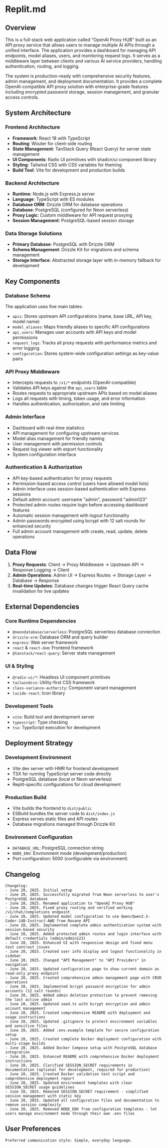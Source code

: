 # Replit.md

## Overview

This is a full-stack web application called "OpenAI Proxy HUB" built as an API proxy service that allows users to manage multiple AI APIs through a unified interface. The application provides a dashboard for managing API endpoints, model aliases, users, and monitoring request logs. It serves as a middleware layer between clients and various AI service providers, handling authentication, routing, and logging.

The system is production-ready with comprehensive security features, admin management, and deployment documentation. It provides a complete OpenAI-compatible API proxy solution with enterprise-grade features including encrypted password storage, session management, and granular access controls.

## System Architecture

### Frontend Architecture
- **Framework**: React 18 with TypeScript
- **Routing**: Wouter for client-side routing
- **State Management**: TanStack Query (React Query) for server state management
- **UI Components**: Radix UI primitives with shadcn/ui component library
- **Styling**: Tailwind CSS with CSS variables for theming
- **Build Tool**: Vite for development and production builds

### Backend Architecture
- **Runtime**: Node.js with Express.js server
- **Language**: TypeScript with ES modules
- **Database ORM**: Drizzle ORM for database operations
- **Database**: PostgreSQL (configured for Neon serverless)
- **Proxy Logic**: Custom middleware for API request proxying
- **Session Management**: PostgreSQL-based session storage

### Data Storage Solutions
- **Primary Database**: PostgreSQL with Drizzle ORM
- **Schema Management**: Drizzle Kit for migrations and schema management
- **Storage Interface**: Abstracted storage layer with in-memory fallback for development

## Key Components

### Database Schema
The application uses five main tables:
- `apis`: Stores upstream API configurations (name, base URL, API key, model name)
- `model_aliases`: Maps friendly aliases to specific API configurations
- `api_users`: Manages user accounts with API keys and model permissions
- `request_logs`: Tracks all proxy requests with performance metrics and error logging
- `configuration`: Stores system-wide configuration settings as key-value pairs

### API Proxy Middleware
- Intercepts requests to `/v1/*` endpoints (OpenAI-compatible)
- Validates API keys against the `api_users` table
- Routes requests to appropriate upstream APIs based on model aliases
- Logs all requests with timing, token usage, and error information
- Handles authentication, authorization, and rate limiting

### Admin Interface
- Dashboard with real-time statistics
- API management for configuring upstream services
- Model alias management for friendly naming
- User management with permission controls
- Request log viewer with export functionality
- System configuration interface

### Authentication & Authorization
- API key-based authentication for proxy requests
- Permission-based access control (users have allowed model lists)
- Admin interface uses session-based authentication with Express sessions
- Default admin account: username "admin", password "admin123"
- Protected admin routes require login before accessing dashboard features
- Automatic session management with logout functionality
- Admin passwords encrypted using bcrypt with 12 salt rounds for enhanced security
- Full admin account management with create, read, update, delete operations

## Data Flow

1. **Proxy Requests**: Client → Proxy Middleware → Upstream API → Response Logging → Client
2. **Admin Operations**: Admin UI → Express Routes → Storage Layer → Database → Response
3. **Real-time Updates**: Database changes trigger React Query cache invalidation for live updates

## External Dependencies

### Core Runtime Dependencies
- `@neondatabase/serverless`: PostgreSQL serverless database connection
- `drizzle-orm`: Database ORM and query builder
- `express`: Web server framework
- `react` & `react-dom`: Frontend framework
- `@tanstack/react-query`: Server state management

### UI & Styling
- `@radix-ui/*`: Headless UI component primitives
- `tailwindcss`: Utility-first CSS framework
- `class-variance-authority`: Component variant management
- `lucide-react`: Icon library

### Development Tools
- `vite`: Build tool and development server
- `typescript`: Type checking
- `tsx`: TypeScript execution for development

## Deployment Strategy

### Development Environment
- Vite dev server with HMR for frontend development
- TSX for running TypeScript server code directly
- PostgreSQL database (local or Neon serverless)
- Replit-specific configurations for cloud development

### Production Build
- Vite builds the frontend to `dist/public`
- ESBuild bundles the server code to `dist/index.js`
- Express serves static files and API routes
- Database migrations managed through Drizzle Kit

### Environment Configuration
- `DATABASE_URL`: PostgreSQL connection string
- `NODE_ENV`: Environment mode (development/production)
- Port configuration: 5000 (configurable via environment)

## Changelog

```
Changelog:
- June 20, 2025. Initial setup
- June 20, 2025. Successfully migrated from Neon serverless to user's PostgreSQL database
- June 20, 2025. Renamed application to "OpenAI Proxy HUB"
- June 20, 2025. Fixed proxy routing and verified working /v1/chat/completions endpoint
- June 20, 2025. Updated model configuration to use Qwen/Qwen2.5-Coder-14B-Instruct-AWQ from Roxane API
- June 20, 2025. Implemented complete admin authentication system with session-based security
- June 20, 2025. Added protected admin routes and login interface with default credentials (admin/admin123)
- June 20, 2025. Enhanced UI with responsive design and fixed menu text contrast issues
- June 20, 2025. Created user info display and logout functionality in sidebar
- June 20, 2025. Changed "API Management" to "API Providers" in navigation
- June 20, 2025. Updated configuration page to show current domain as read-only proxy endpoint
- June 20, 2025. Created comprehensive admin management page with CRUD operations
- June 20, 2025. Implemented bcrypt password encryption for admin accounts (12 salt rounds)
- June 20, 2025. Added admin deletion protection to prevent removing the last active admin
- June 20, 2025. Updated seed.ts with bcrypt encryption and admin account management
- June 20, 2025. Created comprehensive README with deployment and usage instructions
- June 20, 2025. Updated .gitignore to protect environment variables and sensitive files
- June 20, 2025. Added .env.example template for secure configuration setup
- June 20, 2025. Created complete Docker deployment configuration with multi-stage builds
- June 20, 2025. Added Docker Compose setup with PostgreSQL database integration
- June 20, 2025. Enhanced README with comprehensive Docker deployment instructions
- June 20, 2025. Clarified SESSION_SECRET requirements in documentation (optional for development, required for production)
- June 20, 2025. Created Docker validation test script and comprehensive deployment report
- June 20, 2025. Updated environment templates with clear SESSION_SECRET usage guidelines
- June 20, 2025. Removed SESSION_SECRET requirement - simplified session management with static key
- June 20, 2025. Updated all configuration files and documentation to remove session complexity
- June 20, 2025. Removed NODE_ENV from configuration templates - let users manage environment mode through their own .env files
```

## User Preferences

```
Preferred communication style: Simple, everyday language.
```